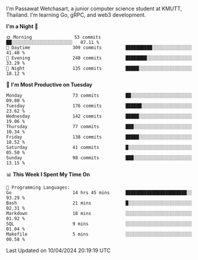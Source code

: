 
I'm Passawat Wetchasart, a junior computer science student at KMUTT, Thailand. I'm learning Go, gRPC, and web3 development.



<!--START_SECTION:waka-->
**I'm a Night 🦉** 

```text
🌞 Morning                53 commits          ██░░░░░░░░░░░░░░░░░░░░░░░   07.11 % 
🌆 Daytime                309 commits         ██████████░░░░░░░░░░░░░░░   41.48 % 
🌃 Evening                248 commits         ████████░░░░░░░░░░░░░░░░░   33.29 % 
🌙 Night                  135 commits         █████░░░░░░░░░░░░░░░░░░░░   18.12 % 
```
📅 **I'm Most Productive on Tuesday** 

```text
Monday                   73 commits          ██░░░░░░░░░░░░░░░░░░░░░░░   09.80 % 
Tuesday                  176 commits         ██████░░░░░░░░░░░░░░░░░░░   23.62 % 
Wednesday                142 commits         █████░░░░░░░░░░░░░░░░░░░░   19.06 % 
Thursday                 77 commits          ███░░░░░░░░░░░░░░░░░░░░░░   10.34 % 
Friday                   138 commits         █████░░░░░░░░░░░░░░░░░░░░   18.52 % 
Saturday                 41 commits          █░░░░░░░░░░░░░░░░░░░░░░░░   05.50 % 
Sunday                   98 commits          ███░░░░░░░░░░░░░░░░░░░░░░   13.15 % 
```


📊 **This Week I Spent My Time On** 

```text
💬 Programming Languages: 
Go                       14 hrs 45 mins      ███████████████████████░░   93.29 % 
Bash                     21 mins             █░░░░░░░░░░░░░░░░░░░░░░░░   02.31 % 
Markdown                 18 mins             ░░░░░░░░░░░░░░░░░░░░░░░░░   01.92 % 
SQL                      9 mins              ░░░░░░░░░░░░░░░░░░░░░░░░░   01.04 % 
Makefile                 5 mins              ░░░░░░░░░░░░░░░░░░░░░░░░░   00.58 % 
```


 Last Updated on 10/04/2024 20:19:19 UTC
<!--END_SECTION:waka-->

<!--
**markpassawat/markpassawat** is a ✨ _special_ ✨ repository because its `README.md` (this file) appears on your GitHub profile.

Here are some ideas to get you started:

- 🔭 I’m currently working on ...
- 🌱 I’m currently learning ...
- 👯 I’m looking to collaborate on ...
- 🤔 I’m looking for help with ...
- 💬 Ask me about ...
- 📫 How to reach me: ...
- 😄 Pronouns: He/Him
- ⚡ Fun fact: ...
-->

